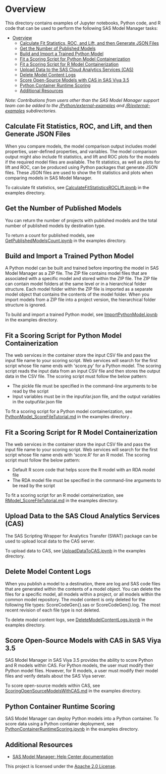 # Overview

This directory contains examples of Jupyter notebooks, Python code, and R code that can be used to perform the following SAS Model Manager tasks:
- [Overview](#overview)
  - [Calculate Fit Statistics, ROC, and Lift, and then Generate JSON Files](#calculate-fit-statistics-roc-and-lift-and-then-generate-json-files)
  - [Get the Number of Published Models](#get-the-number-of-published-models)
  - [Build and Import a Trained Python Model](#build-and-import-a-trained-python-model)
  - [Fit a Scoring Script for Python Model Containerization](#fit-a-scoring-script-for-python-model-containerization)
  - [Fit a Scoring Script for R Model Containerization](#fit-a-scoring-script-for-r-model-containerization)
  - [Upload Data to the SAS Cloud Analytics Services (CAS)](#upload-data-to-the-sas-cloud-analytics-services-cas)
  - [Delete Model Content Logs](#delete-model-content-logs)
  - [Score Open-Source Models with CAS in SAS Viya 3.5](#score-open-source-models-with-cas-in-sas-viya-35)
  - [Python Container Runtime Scoring](#python-container-runtime-scoring)
  - [Additional Resources](#additional-resources)

_Note: Contributions from users other than the SAS Model Manager support team can be added to the [/Python/external-examples](./Python/external-examples/README.md) and [/R/external-examples](R/external-examples/README.md) subdirectories._

## Calculate Fit Statistics, ROC, and Lift, and then Generate JSON Files

When you compare models, the model comparison output includes model properties, user-defined properties, and variables. The model comparison output
might also include fit statistics, and lift and ROC plots for the models if the required model files are available. The fit statistics, as well as
plots for lift and ROC, can be produced using Python packages that generate JSON files. These JSON files are used to show the fit statistics
and plots when comparing models in SAS Model Manager.

To calculate fit statistics, see [CalculateFitStatisticsROCLift.ipynb](Python/CalculateFitStatisticsROCLift.ipynb) in the examples directory.


## Get the Number of Published Models

You can return the number of projects with published models and the total number of published models by destination type.

To return a count for published models, see [GetPublishedModelsCount.ipynb](Python/GetPublishedModelsCount.ipynb) in the examples directory.

## Build and Import a Trained Python Model

A Python model can be built and trained before importing the model in SAS Model Manager as a ZIP file. The ZIP file contains model files that are associated
with a specific model and stored within the ZIP file. The ZIP file can contain model folders at the same level or in a hierarchical folder structure.
Each model folder within the ZIP file is imported as a separate model object that contains the contents of the model folder.
When you import models from a ZIP file into a project version, the hierarchical folder structure is ignored.

To build and import a trained Python model, see [ImportPythonModel.ipynb](Python/ImportPythonModel.ipynb) in the examples directory.

## Fit a Scoring Script for Python Model Containerization

The web services in the container store the input CSV file and pass the input file name to your scoring script. Web services will search for the first script whose file
name ends with 'score.py' for a Python model. The scoring script reads the input data from an input CSV file and then stores the output data in the CSV file.
The scoring script must follow the below pattern:

* The pickle file must be specified in the command-line arguments to be read by the script
* Input variables must be in the inputVar.json file, and the output variables in the outputVar.json file

To fit a scoring script for a Python model containerization, see [PythonModel_ScoreFileTutorial.md](Python/PythonModel_ScoreFileTutorial.md) in the examples directory .

## Fit a Scoring Script for R Model Containerization

The web services in the container store the input CSV file and pass the input file name to your scoring script. Web services will search for the first script whose file
name ends with 'score.R' for an R model. The scoring script must follow the below pattern:

* Default R score code that helps score the R model with an RDA model file
* The RDA model file must be specified in the command-line arguments to be read by the script

To fit a scoring script for an R model containerization, see [RModel_ScoreFileTutorial.md](R/RModel_ScoreFileTutorial.md) in the examples directory.

## Upload Data to the SAS Cloud Analytics Services (CAS)

The SAS Scripting Wrapper for Analytics Transfer (SWAT) package can be used to upload local data to the CAS server. 

To upload data to CAS, see [UploadDataToCAS.ipynb](Python/UploadDataToCAS.ipynb) in the examples directory.

## Delete Model Content Logs
When you publish a model to a destination, there are log and SAS code files that are generated within the contents of a model object. 
You can delete the files for a specific model, all models within a project, or all models within the common model repository. 
The model content is only deleted for the following file types: ScoreCodeGen{}.sas or ScoreCodeGen{}.log. The most recent revision of each file type is not deleted.

To delete model content logs, see [DeleteModelContentLogs.ipynb](Python/DeleteModelContentLogs.ipynb) in the examples directory.

## Score Open-Source Models with CAS in SAS Viya 3.5
SAS Model Manager in SAS Viya 3.5 provides the ability to score Python and R models within CAS. For Python models, the user must modify their Python model files. 
However, for R models, a user must modify their model files and verify details about the SAS Viya server.

To score open-source models within CAS, see [ScoringOpenSourceModelsWithCAS.md](./ScoringOpenSourceModelsWithCAS.md) in the examples directory.

## Python Container Runtime Scoring
SAS Model Manager can deploy Python models into a Python container. To score data using a Python container deployment, see [PythonContainerRuntimeScoring.ipynb](Python/PythonContainerRuntimeScoring.ipynb) in the examples directory.

## Additional Resources
* [SAS Model Manager: Help Center documentation](https://documentation.sas.com/?cdcId=mdlmgrcdc&cdcVersion=default&docsetId=mdlmgrwlcm&docsetTarget=home.htm)


This project is licensed under the [Apache 2.0 License](../LICENSE).

